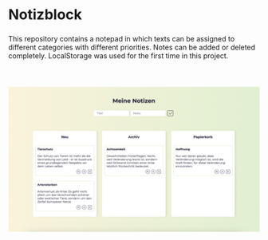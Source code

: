 <h1 align="left">Notizblock</h1>

###

<p align="left">This repository contains a notepad in which texts can be assigned to different categories with different priorities. Notes can be added or deleted completely. LocalStorage was used for the first time in this project.
</p><br>

###

![Fotogram](./assets/img/notizen.jpg)